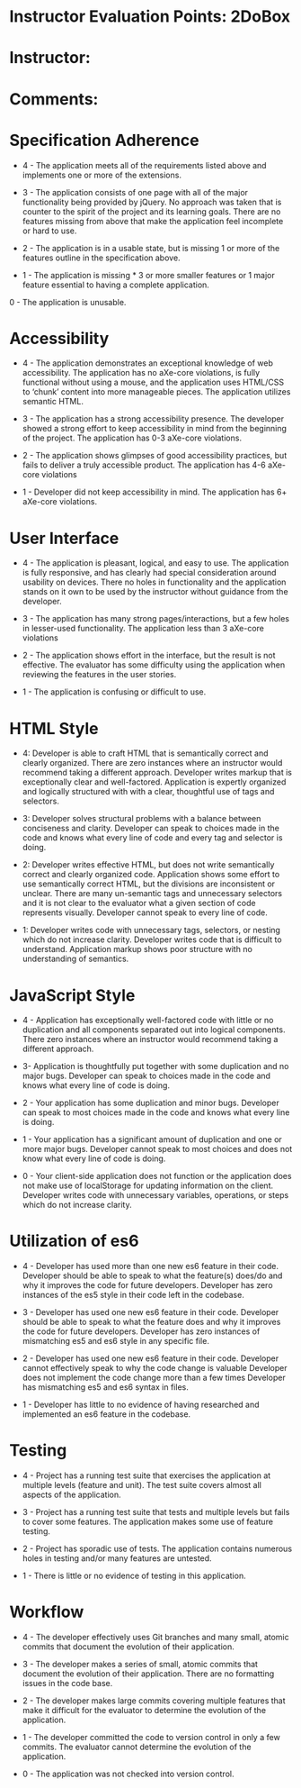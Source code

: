 # Instructor Evaluation Points: 2DoBox
# Instructor:
# Comments:

# Specification Adherence

* 4 - The application meets all of the requirements listed above and implements one or more of the extensions.

* 3 - The application consists of one page with all of the major functionality being provided by jQuery. No approach was taken that is counter to the spirit of the project and its learning goals. There are no features missing from above that make the application feel incomplete or hard to use.

* 2 - The application is in a usable state, but is missing 1 or more of the features outline in the specification above.

* 1 - The application is missing * 3 or more smaller features or 1 major feature essential to having a complete application.

0 - The application is unusable.

# Accessibility

* 4 - The application demonstrates an exceptional knowledge of web accessibility. The application has no aXe-core violations, is fully functional without using a mouse, and the application uses HTML/CSS to ‘chunk’ content into more manageable pieces. The application utilizes semantic HTML.

* 3 - The application has a strong accessibility presence. The developer showed a strong effort to keep accessibility in mind from the beginning of the project. The application has 0-3 aXe-core violations.

* 2 - The application shows glimpses of good accessibility practices, but fails to deliver a truly accessible product. The application has  4-6 aXe-core violations

* 1 - Developer did not keep accessibility in mind. The application has 6+ aXe-core violations.

# User Interface

* 4 - The application is pleasant, logical, and easy to use. The application is fully responsive, and has clearly had special consideration around usability on devices. There no holes in functionality and the application stands on it own to be used by the instructor without guidance from the developer.

* 3 - The application has many strong pages/interactions, but a few holes in lesser-used functionality. The application less than 3 aXe-core violations

* 2 - The application shows effort in the interface, but the result is not effective. The evaluator has some difficulty using the application when reviewing the features in the user stories.

* 1 - The application is confusing or difficult to use.

# HTML Style

* 4: Developer is able to craft HTML that is semantically correct and clearly organized. There are zero instances where an instructor would recommend taking a different approach. Developer writes markup that is exceptionally clear and well-factored. Application is expertly organized and logically structured with with a clear, thoughtful use of tags and selectors.

* 3: Developer solves structural problems with a balance between conciseness and clarity. Developer can speak to choices made in the code and knows what every line of code and every tag and selector is doing.

* 2: Developer writes effective HTML, but does not write semantically correct and clearly organized code. Application shows some effort to use semantically correct HTML, but the divisions are inconsistent or unclear. There are many un-semantic tags and unnecessary selectors and it is not clear to the evaluator what a given section of code represents visually. Developer cannot speak to every line of code.

* 1: Developer writes code with unnecessary tags, selectors, or nesting which do not increase clarity. Developer writes code that is difficult to understand. Application markup shows poor structure with no understanding of semantics.

# JavaScript Style

* 4 - Application has exceptionally well-factored code with little or no duplication and all components separated out into logical components. There zero instances where an instructor would recommend taking a different approach.

* 3- Application is thoughtfully put together with some duplication and no major bugs. Developer can speak to choices made in the code and knows what every line of code is doing.

* 2 - Your application has some duplication and minor bugs. Developer can speak to most choices made in the code and knows what every line is doing.

* 1 - Your application has a significant amount of duplication and one or more major bugs. Developer cannot speak to most choices and does not know what every line of code is doing.

* 0 - Your client-side application does not function or the application does not make use of localStorage for updating information on the client. Developer writes code with unnecessary variables, operations, or steps which do not increase clarity.

# Utilization of es6

* 4 - Developer has used more than one new es6 feature in their code. Developer should be able to speak to what the feature(s) does/do and why it improves the code for future developers. Developer has zero instances of the es5 style in their code left in the codebase.

* 3 - Developer has used one new es6 feature in their code. Developer should be able to speak to what the feature does and why it improves the code for future developers. Developer has zero instances of mismatching es5 and es6 style in any specific file.

* 2 - Developer has used one new es6 feature in their code. Developer cannot effectively speak to why the code change is valuable	 	Developer does not implement the code change more than a few times	 	Developer has mismatching es5 and es6 syntax in files.

* 1 - Developer has little to no evidence of having researched and implemented an es6 feature in the codebase.

# Testing

* 4 - Project has a running test suite that exercises the application at multiple levels (feature and unit). The test suite covers almost all aspects of the application.

* 3 - Project has a running test suite that tests and multiple levels but fails to cover some features. The application makes some use of feature testing.

* 2 - Project has sporadic use of tests. The application contains numerous holes in testing and/or many features are untested.

* 1 - There is little or no evidence of testing in this application.

# Workflow

* 4 - The developer effectively uses Git branches and many small, atomic commits that document the evolution of their application.

* 3 - The developer makes a series of small, atomic commits that document the evolution of their application. There are no formatting issues in the code base.

* 2 - The developer makes large commits covering multiple features that make it difficult for the evaluator to determine the evolution of the application.

* 1 - The developer committed the code to version control in only a few commits. The evaluator cannot determine the evolution of the application.

* 0 - The application was not checked into version control.
